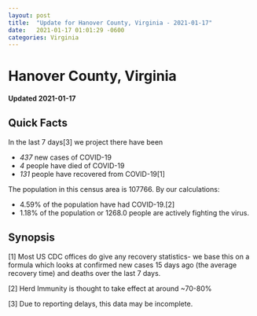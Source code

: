 ```yaml
---
layout: post
title:  "Update for Hanover County, Virginia - 2021-01-17"
date:   2021-01-17 01:01:29 -0600
categories: Virginia
---
```


# Hanover County, Virginia
#### Updated 2021-01-17

## Quick Facts

In the last 7 days[3] we project there have been
- *437* new cases of COVID-19
- *4* people have died of COVID-19
- *131* people have recovered from COVID-19[1]

The population in this census area is 107766. By our calculations:
- 4.59% of the population have had COVID-19.[2]
- 1.18% of the population or 1268.0 people are actively fighting the virus.

## Synopsis




[1] Most US CDC offices do give any recovery statistics- we base this on a formula which looks at confirmed new cases
15 days ago (the average recovery time) and deaths over the last 7 days.

[2] Herd Immunity is thought to take effect at around ~70-80%

[3] Due to reporting delays, this data may be incomplete.
 
    